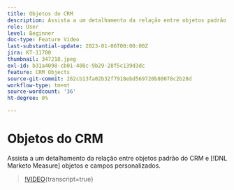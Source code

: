 ```yaml
---
title: Objetos do CRM
description: Assista a um detalhamento da relação entre objetos padrão do CRM e [!DNL Marketo Measure] objetos e campos personalizados.
role: User
level: Beginner
doc-type: Feature Video
last-substantial-update: 2023-01-06T00:00:00Z
jira: KT-11700
thumbnail: 347218.jpeg
exl-id: b31a4098-cb01-408c-9b29-28f5c139d3dc
feature: CRM Objects
source-git-commit: 262cb13fa02b32f7918ebd569720b80078c2b28d
workflow-type: tm+mt
source-wordcount: '36'
ht-degree: 0%

---
```


# Objetos do CRM

Assista a um detalhamento da relação entre objetos padrão do CRM e [!DNL Marketo Measure] objetos e campos personalizados.

>[!VIDEO](https://video.tv.adobe.com/v/347218/?learn=on){transcript=true}
